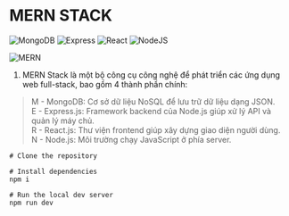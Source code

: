 # MERN STACK

![MongoDB](	https://img.shields.io/badge/MongoDB-4EA94B?style=for-the-badge&logo=mongodb&logoColor=white) 
![Express](https://img.shields.io/badge/Express%20js-000000?style=for-the-badge&logo=express&logoColor=white)
![React](	https://img.shields.io/badge/React-20232A?style=for-the-badge&logo=react&logoColor=61DAFB)
![NodeJS](https://img.shields.io/badge/Node%20js-339933?style=for-the-badge&logo=nodedotjs&logoColor=white)

![MERN](https://miro.medium.com/v2/resize:fit:1200/1*tIQ7Mi_kpkLyL9RycQeK-w.png)

1. MERN Stack là một bộ công cụ công nghệ để phát triển các ứng dụng web full-stack, bao gồm 4 thành phần chính:

> M - MongoDB: Cơ sở dữ liệu NoSQL để lưu trữ dữ liệu dạng JSON.<br>
> E - Express.js: Framework backend của Node.js giúp xử lý API và quản lý máy chủ.<br>
> R - React.js: Thư viện frontend giúp xây dựng giao diện người dùng.<br>
> N - Node.js: Môi trường chạy JavaScript ở phía server.<br>

```
# Clone the repository

# Install dependencies 
npm i

# Run the local dev server
npm run dev
```